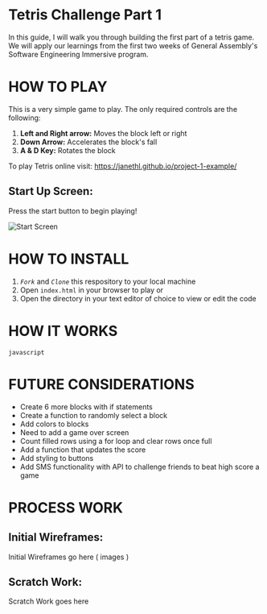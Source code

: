 # Tetris Challenge Part 1

In this guide, I will walk you through building the first part of a tetris game. We will apply our learnings from the first two weeks of General Assembly's Software Engineering Immersive program. 

 
# HOW TO PLAY 
This is a very simple game to play. The only required controls are the following:

1. **Left and Right arrow:** Moves the block left or right
2. **Down Arrow:** Accelerates the block's fall
3. **A & D Key:** Rotates the block


To play Tetris online visit: https://janethl.github.io/project-1-example/

## Start Up Screen:
Press the start button to begin playing! 

![Start Screen]("https://imgur.com/67vey3S")

# HOW TO INSTALL

1. *`Fork`* and *`Clone`* this respository to your local machine
2. Open `index.html` in your browser to play or 
3. Open the directory in your text editor of choice to view or edit the code


# HOW IT WORKS
```javascript  ```


# FUTURE CONSIDERATIONS

- Create 6 more blocks with if statements
- Create a function to randomly select a block
- Add colors to blocks 
- Need to add a game over screen
- Count filled rows using a for loop and clear rows once full
- Add a function that updates the score 
- Add styling to buttons
- Add SMS functionality with API to challenge friends to beat high score a game 


# PROCESS WORK

## Initial Wireframes:
Initial Wireframes go here ( images )

## Scratch Work:

Scratch Work goes here
